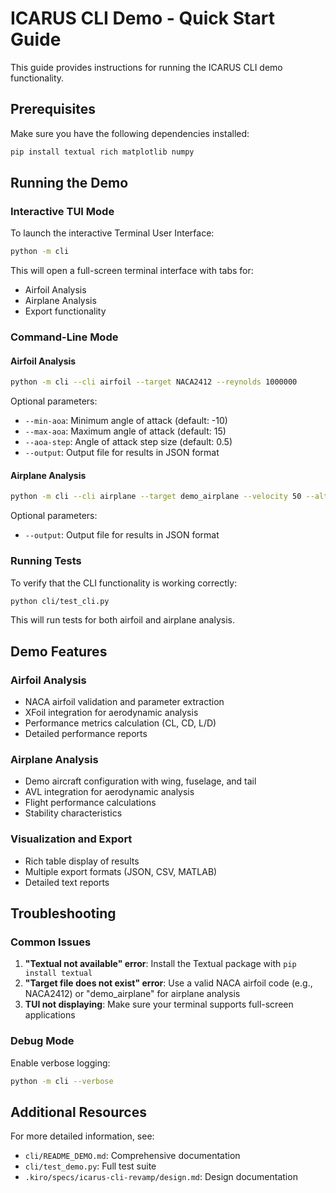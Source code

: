 # ICARUS CLI Demo - Quick Start Guide

This guide provides instructions for running the ICARUS CLI demo functionality.

## Prerequisites

Make sure you have the following dependencies installed:

```bash
pip install textual rich matplotlib numpy
```

## Running the Demo

### Interactive TUI Mode

To launch the interactive Terminal User Interface:

```bash
python -m cli
```

This will open a full-screen terminal interface with tabs for:
- Airfoil Analysis
- Airplane Analysis
- Export functionality

### Command-Line Mode

#### Airfoil Analysis

```bash
python -m cli --cli airfoil --target NACA2412 --reynolds 1000000
```

Optional parameters:
- `--min-aoa`: Minimum angle of attack (default: -10)
- `--max-aoa`: Maximum angle of attack (default: 15)
- `--aoa-step`: Angle of attack step size (default: 0.5)
- `--output`: Output file for results in JSON format

#### Airplane Analysis

```bash
python -m cli --cli airplane --target demo_airplane --velocity 50 --altitude 1000
```

Optional parameters:
- `--output`: Output file for results in JSON format

### Running Tests

To verify that the CLI functionality is working correctly:

```bash
python cli/test_cli.py
```

This will run tests for both airfoil and airplane analysis.

## Demo Features

### Airfoil Analysis

- NACA airfoil validation and parameter extraction
- XFoil integration for aerodynamic analysis
- Performance metrics calculation (CL, CD, L/D)
- Detailed performance reports

### Airplane Analysis

- Demo aircraft configuration with wing, fuselage, and tail
- AVL integration for aerodynamic analysis
- Flight performance calculations
- Stability characteristics

### Visualization and Export

- Rich table display of results
- Multiple export formats (JSON, CSV, MATLAB)
- Detailed text reports

## Troubleshooting

### Common Issues

1. **"Textual not available" error**: Install the Textual package with `pip install textual`
2. **"Target file does not exist" error**: Use a valid NACA airfoil code (e.g., NACA2412) or "demo_airplane" for airplane analysis
3. **TUI not displaying**: Make sure your terminal supports full-screen applications

### Debug Mode

Enable verbose logging:

```bash
python -m cli --verbose
```

## Additional Resources

For more detailed information, see:
- `cli/README_DEMO.md`: Comprehensive documentation
- `cli/test_demo.py`: Full test suite
- `.kiro/specs/icarus-cli-revamp/design.md`: Design documentation
